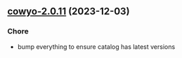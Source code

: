 

## [cowyo-2.0.11](https://github.com/truecharts/charts/compare/cowyo-2.0.10...cowyo-2.0.11) (2023-12-03)

### Chore

- bump everything to ensure catalog has latest versions
  
  